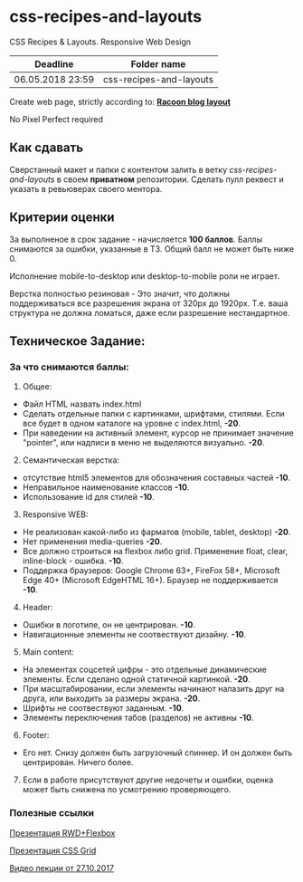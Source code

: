 # css-recipes-and-layouts
CSS Recipes & Layouts. Responsive Web Design

| Deadline  | Folder name |
|-----------|-------------|
| 06.05.2018 23:59 | css-recipes-and-layouts |

Create web page, strictly according to: **[Racoon blog layout](https://www.dropbox.com/s/gd9m1w2t19b3qlx/responsive_blog_remastered.psd?dl=0)**

No Pixel Perfect required

## Как сдавать

Сверстанный макет и папки с контентом залить в ветку *css-recipes-and-layouts* в своем **приватном** репозитории. Сделать пулл реквест и указать в ревьюверах своего ментора.

## Критерии оценки

За выполненое в срок задание - начисляется **100 баллов**. Баллы снимаются за ошибки, указанные в ТЗ. Общий балл не может быть ниже 0.

Исполнение mobile-to-desktop или desktop-to-mobile роли не играет.

Верстка полностью резиновая - Это значит, что должны поддерживаться все разрешения экрана от 320px до 1920px. Т.е. ваша структура не должна ломаться, даже если разрешение нестандартное.

## Техническое Задание:

### За что снимаются баллы:

1. Общее:

- Файл HTML назвать index.html
- Сделать отдельные папки с картинками, шрифтами, стилями. Если все будет в одном каталоге на уровне с index.html, **-20**.
- При наведении на активный элемент, курсор не принимает значение "pointer", или надписи в меню не выделяются визуально. **-20**.

2. Семантическая верстка:

- отсутствие html5 элементов для обозначения составных частей **-10**.
- Неправильное наименование классов **-10**.
- Использование id для стилей **-10**.

3. Responsive WEB:

- Не реализован какой-либо из фарматов (mobile, tablet, desktop) **-20**.
- Нет применения media-queries **-20**.
- Все должно строиться на flexbox либо grid. Применение float, clear, inline-block - ошибка. **-10**.
- Поддержка браузеров: Google Chrome 63+, FireFox 58+, Microsoft Edge 40+ (Microsoft EdgeHTML 16+). Браузер не поддерживается **-10**.

4. Header:

- Ошибки в логотипе, он не центрирован. **-10**.
- Навигационные элементы не соотвествуют дизайну. **-10**.

5. Main content:

- На элементах соцсетей цифры - это отдельные динамические элементы. Если сделано одной статичной картинкой. **-20**.
- При масштабировании, если элементы начинают налазить друг на друга, или выходить за размеры экрана. **-20**.
- Шрифты не соотвествуют заданным. **-10**.
- Элементы переключения табов (разделов) не активны **-10**.

6. Footer:

- Его нет. Снизу должен быть загрузочный спиннер. И он должен быть центрирован. Ничего более.

7. Если в работе присутствуют другие недочеты и ошибки, оценка может быть снижена по усмотрению проверяющего.

### Полезные ссылки

[Презентация RWD+Flexbox](https://github.com/rolling-scopes/front-end-course/wiki/Responsive-Web-Design.-Flexbox)

[Презентация CSS Grid](http://slides.com/ra_levis/deck)

[Видео лекции от 27.10.2017](https://youtu.be/k2GtDJKC6HQ)
